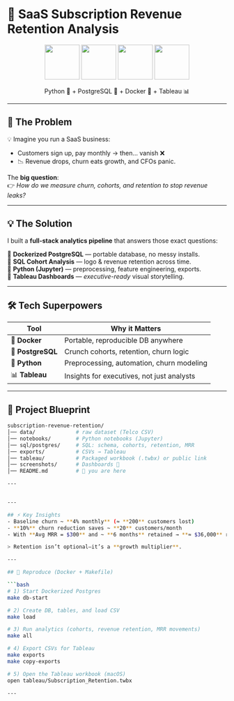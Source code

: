 # 🌟 SaaS Subscription Revenue Retention Analysis  

<p align="center">
  <img src="https://www.python.org/static/community_logos/python-logo.png" width="80"/>
  <img src="https://img.icons8.com/color/96/postgreesql.png" width="80"/>
  <img src="https://www.docker.com/wp-content/uploads/2022/03/Moby-logo.png" width="80"/>
  <img src="https://img.icons8.com/color/96/tableau-software.png" width="80"/>
</p>

<p align="center">
  Python 🐍 + PostgreSQL 🐘 + Docker 🐳 + Tableau 📊
</p>


---

## 🚨 The Problem  

💡 Imagine you run a SaaS business:  
- Customers sign up, pay monthly → then… vanish ❌  
- 📉 Revenue drops, churn eats growth, and CFOs panic.  

The **big question**:  
👉 *How do we measure churn, cohorts, and retention to stop revenue leaks?*  

---

## 💡 The Solution  

I built a **full-stack analytics pipeline** that answers those exact questions:

🔹 **Dockerized PostgreSQL** — portable database, no messy installs.  
🔹 **SQL Cohort Analysis** — logo & revenue retention across time.  
🔹 **Python (Jupyter)** — preprocessing, feature engineering, exports.  
🔹 **Tableau Dashboards** — *executive-ready* visual storytelling.  


---

## 🛠️ Tech Superpowers  

| Tool | Why it Matters |
|------|----------------|
| 🐳 **Docker** | Portable, reproducible DB anywhere |
| 🐘 **PostgreSQL** | Crunch cohorts, retention, churn logic |
| 🐍 **Python** | Preprocessing, automation, churn modeling |
| 📊 **Tableau** | Insights for executives, not just analysts |

---

## 📂 Project Blueprint  

```bash
subscription-revenue-retention/
│── data/             # raw dataset (Telco CSV)
│── notebooks/        # Python notebooks (Jupyter)
│── sql/postgres/     # SQL: schema, cohorts, retention, MRR
│── exports/          # CSVs → Tableau
│── tableau/          # Packaged workbook (.twbx) or public link
│── screenshots/      # Dashboards 📸
│── README.md         # 👋 you are here

---


---

## ⚡ Key Insights
- Baseline churn ~ **4% monthly** (≈ **200** customers lost)
- **10%** churn reduction saves ~ **20** customers/month
- With **Avg MRR = $300** and ~ **6 months** retained → **≈ $36,000** revenue preserved

> Retention isn’t optional—it’s a **growth multiplier**.

---

## 🐳 Reproduce (Docker + Makefile)

```bash
# 1) Start Dockerized Postgres
make db-start

# 2) Create DB, tables, and load CSV
make load

# 3) Run analytics (cohorts, revenue retention, MRR movements)
make all

# 4) Export CSVs for Tableau
make exports
make copy-exports

# 5) Open the Tableau workbook (macOS)
open tableau/Subscription_Retention.twbx

---

